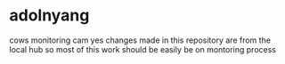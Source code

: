 # adolnyang
cows monitoring cam
yes changes made in this repository are from the local hub 
so most of this work should be easily be on montoring process

